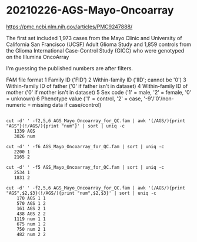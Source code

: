 
#	20210226-AGS-Mayo-Oncoarray

https://pmc.ncbi.nlm.nih.gov/articles/PMC9247888/

The first set included 1,973 cases from the Mayo Clinic and University of California San Francisco (UCSF) Adult Glioma Study and 1,859 controls from the Glioma International Case-Control Study (GICC) who were genotyped on the Illumina OncoArray


I'm guessing the published numbers are after filters.



FAM file format
1 Family ID ('FID')
2 Within-family ID ('IID'; cannot be '0')
3 Within-family ID of father ('0' if father isn't in dataset)
4 Within-family ID of mother ('0' if mother isn't in dataset)
5 Sex code ('1' = male, '2' = female, '0' = unknown)
6 Phenotype value ('1' = control, '2' = case, '-9'/'0'/non-numeric = missing data if case/control)


```

cut -d' ' -f2,5,6 AGS_Mayo_Oncoarray_for_QC.fam | awk '(/AGS/){print "AGS"}(!/AGS/){print "num"}' | sort | uniq -c
   1339 AGS
   3026 num

cut -d' ' -f6 AGS_Mayo_Oncoarray_for_QC.fam | sort | uniq -c
   2200 1
   2165 2

cut -d' ' -f5 AGS_Mayo_Oncoarray_for_QC.fam | sort | uniq -c
   2534 1
   1831 2

cut -d' ' -f2,5,6 AGS_Mayo_Oncoarray_for_QC.fam | awk '(/AGS/){print "AGS",$2,$3}(!/AGS/){print "num",$2,$3}' | sort | uniq -c
    170 AGS 1 1
    570 AGS 1 2
    161 AGS 2 1
    438 AGS 2 2
   1119 num 1 1
    675 num 1 2
    750 num 2 1
    482 num 2 2

```


